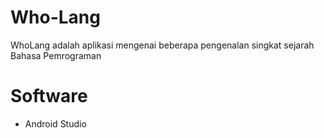 # Who-Lang
WhoLang adalah aplikasi mengenai beberapa pengenalan singkat sejarah Bahasa Pemrograman 
# Software 
- Android Studio
